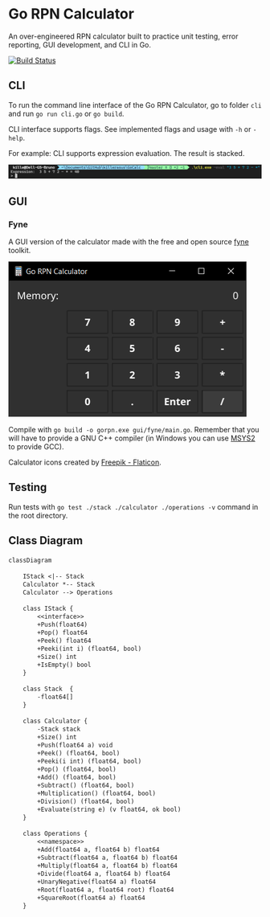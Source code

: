 # Go RPN Calculator

An over-engineered RPN calculator built to practice unit testing, error reporting, GUI development, and CLI in Go.

[![Build Status](https://app.travis-ci.com/killerasus/GoCalc.svg?branch=master)](https://app.travis-ci.com/github/killerasus/GoCalc)

## CLI

To run the command line interface of the Go RPN Calculator, go to folder `cli` and run `go run cli.go` or `go build`.

CLI interface supports flags. See implemented flags and usage with `-h` or `-help`.

For example: CLI supports expression evaluation. The result is stacked.

![Using CLI for evaluating expressions](img/cli.png "Example using -eval option to evaluate RPN expression")

## GUI

### Fyne

A GUI version of the calculator made with the free and open source [fyne](https://fyne.io/) toolkit.

![Calculator GUI in Fyne](img/fynegui.png "GUI implemented using the Fyne toolkit")

Compile with `go build -o gorpn.exe gui/fyne/main.go`. Remember that you will have to provide a GNU C++ compiler (in Windows you can use [MSYS2](https://www.msys2.org/) to provide GCC).

Calculator icons created by [Freepik - Flaticon](https://www.flaticon.com/free-icons/calculator).
## Testing

Run tests with `go test ./stack ./calculator ./operations -v` command in the root directory.

## Class Diagram

```mermaid
classDiagram

    IStack <|-- Stack
    Calculator *-- Stack
    Calculator --> Operations

    class IStack {
        <<interface>>
        +Push(float64)
        +Pop() float64
        +Peek() float64
        +Peeki(int i) (float64, bool)
        +Size() int
        +IsEmpty() bool
    }

    class Stack  {
        -float64[]
    }

    class Calculator {
        -Stack stack
        +Size() int
        +Push(float64 a) void
        +Peek() (float64, bool)
        +Peeki(i int) (float64, bool)
        +Pop() (float64, bool)
        +Add() (float64, bool)
        +Subtract() (float64, bool)
        +Multiplication() (float64, bool)
        +Division() (float64, bool)
        +Evaluate(string e) (v float64, ok bool)
    }

    class Operations {
        <<namespace>>
        +Add(float64 a, float64 b) float64
        +Subtract(float64 a, float64 b) float64
        +Multiply(float64 a, float64 b) float64
        +Divide(float64 a, float64 b) float64
        +UnaryNegative(float64 a) float64
        +Root(float64 a, float64 root) float64
        +SquareRoot(float64 a) float64
    }
```
